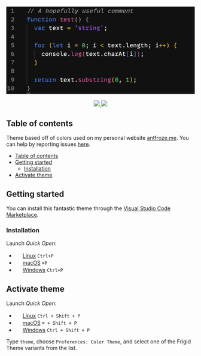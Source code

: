 <p align="center">
  <img src="https://raw.githubusercontent.com/Antfroze/frigid-theme/master/imgs/preview.png">
</p>

<p align="center">
  <a href="https://marketplace.visualstudio.com/items?itemName=antfroze.frigid-theme#review-details">
    <img src="https://vsmarketplacebadge.apphb.com/rating-star/antfroze.frigid-theme.svg?style=for-the-badge&colorA=000&colorB=3b82f6"/>
  </a> 
  <a href="https://marketplace.visualstudio.com/items?itemName=antfroze.frigid-theme">
    <img src="https://vsmarketplacebadge.apphb.com/downloads-short/antfroze.frigid-theme.svg?style=for-the-badge&colorA=000&colorB=ec4899&label=DOWNLOADS"/>
  </a>
</p>

## Table of contents

Theme based off of colors used on my personal website [antfroze.me](https://antfroze.me). You can help by reporting issues [here](https://github.com/Antfroze/frigid-theme).

- [Table of contents](#table-of-contents)
- [Getting started](#getting-started)
  - [Installation](#installation)
- [Activate theme](#activate-theme)

## Getting started

You can install this fantastic theme through the [Visual Studio Code Marketplace](https://marketplace.visualstudio.com/items?itemName=antfroze.frigid-theme).

### Installation

Launch _Quick Open_:

- <img src="https://www.kernel.org/theme/images/logos/favicon.png" width=16 height=16/> <a href="https://code.visualstudio.com/shortcuts/keyboard-shortcuts-linux.pdf">Linux</a> `Ctrl+P`
- <img src="https://developer.apple.com/favicon.ico" width=16 height=16/> <a href="https://code.visualstudio.com/shortcuts/keyboard-shortcuts-macos.pdf">macOS</a> `⌘P`
- <img src="https://www.microsoft.com/favicon.ico" width=16 height=16/> <a href="https://code.visualstudio.com/shortcuts/keyboard-shortcuts-windows.pdf">Windows</a> `Ctrl+P`

## Activate theme

Launch _Quick Open_:

- <img src="https://www.kernel.org/theme/images/logos/favicon.png" width=16 height=16/> <a href="https://code.visualstudio.com/shortcuts/keyboard-shortcuts-linux.pdf">Linux</a> `Ctrl + Shift + P`
- <img src="https://developer.apple.com/favicon.ico" width=16 height=16/> <a href="https://code.visualstudio.com/shortcuts/keyboard-shortcuts-macos.pdf">macOS</a> `⌘ + Shift + P`
- <img src="https://www.microsoft.com/favicon.ico" width=16 height=16/> <a href="https://code.visualstudio.com/shortcuts/keyboard-shortcuts-windows.pdf">Windows</a> `Ctrl + Shift + P`

Type `theme`, choose `Preferences: Color Theme`, and select one of the Frigid Theme variants from the list.
